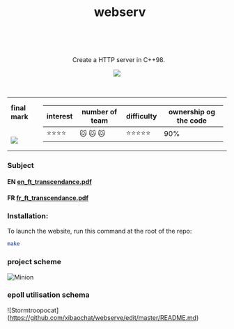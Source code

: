 <h1 align="center">
   <b font size="15" face="arial" >webserv<br><br></font></b></h1>
   <p align="center">
    Create a HTTP server in C++98.
   <br>
 <p align="center">
 <img src="https://img.shields.io/badge/c++-4895ef?style=for-the-badge&logo=c++&logoColor=white">
</p>
</br>

<table  align="center">
<td>
 <b face="arial" >final mark<br><br></font></b></p>
 <img src="https://github.com/xibaochat/webserve/blob/master/webserv_mark.png">

</td>
<td>

| interest                     | number of team          | difficulty                        |ownership og the code |
| ---------------------------- | ----------              | ----------                        |----------------------|
|    :star::star::star::star:  |   :cat: :cat: :cat:     |  :star::star::star::star::star:   | 90%                |

</td>
</tr>
</table>

### Subject
#### EN [en_ft_transcendance.pdf](https://github.com/xibaochat/webserve/blob/master/webserver_en.subject.pdf)
#### FR [fr_ft_transcendance.pdf](https://github.com/xibaochat/webserve/blob/master/webserver_fr.subject.pdf)


### Installation:
To launch the website, run this command at the root of the repo:

```bash
make
```
### project scheme
![Minion](https://github.com/xibaochat/webserve/blob/master/webserv_scheme.svg)

### epoll utilisation schema
![Stormtroopocat] (https://github.com/xibaochat/webserve/edit/master/README.md)


